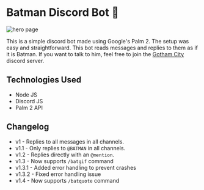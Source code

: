 # Batman Discord Bot 🦇

![hero page](https://github.com/anav5704/ai-discord-bot/blob/main/docs/batman.png)

This is a simple discord bot made using Google's Palm 2. The setup was easy and straightforward. This bot reads messages and replies to them as if it is Batman. If you want to talk to him, feel free to join the [Gotham City](https://discord.gg/K9rMzPudgS) discord server.

## Technologies Used
- Node JS
- Discord JS
- Palm 2 API

## Changelog
- v1 - Replies to all messages in all channels.
- v1.1 - Only replies to ```@BATMAN``` in all channels.
- v1.2 - Replies directly with an ```@mention```.
- v1.3 - Now supports ```/batgif``` command
- v1.3.1 - Added error handling to prevent crashes
- v1.3.2 - Fixed error handling issue
- v1.4 - Now supports ```/batquote``` command

